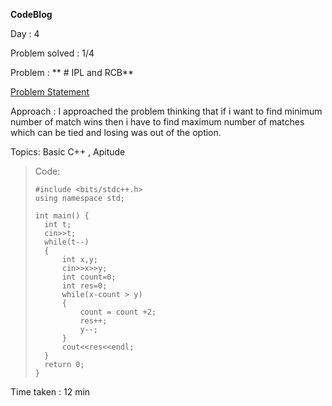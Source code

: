 **CodeBlog**

Day : 4

Problem solved : 1/4

Problem : ** # IPL and RCB**

[Problem Statement](https://www.codechef.com/problems/CLIPLX)

Approach : I approached the problem thinking that if i want to find minimum number of match wins then i have to find maximum number of matches which can be tied and losing was out of the option.

Topics: Basic C++ , Apitude

> Code:
>
>     #include <bits/stdc++.h>
>     using namespace std;
>
>     int main() {
>     	int t;
>     	cin>>t;
>     	while(t--)
>     	{
>     	    int x,y;
>     	    cin>>x>>y;
>     	    int count=0;
>     	    int res=0;
>     	    while(x-count > y)
>     	    {
>     	        count = count +2;
>     	        res++;
>     	        y--;
>     	    }
>     	    cout<<res<<endl;
>     	}
>     	return 0;
>     }

Time taken : 12 min
